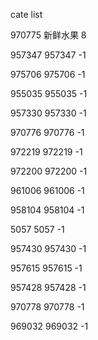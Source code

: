 cate list

970775 新鲜水果 8

957347 957347 -1

975706 975706 -1

955035 955035 -1

957330 957330 -1

970776 970776 -1

972219 972219 -1

972200 972200 -1

961006 961006 -1

958104 958104 -1

5057 5057 -1

957430 957430 -1

957615 957615 -1

957428 957428 -1

970778 970778 -1

969032 969032 -1

